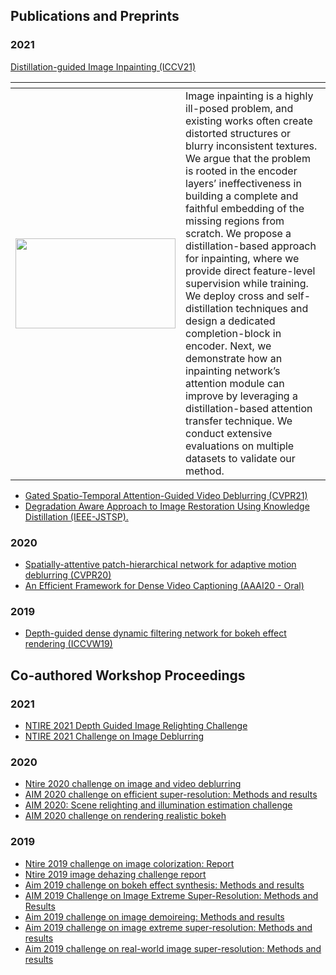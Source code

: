 ##  Publications and Preprints
### 2021
[Distillation-guided Image Inpainting (ICCV21)]()



<table>
<colgroup>
<col width="30%" />
<col width="70%" />
</colgroup>
<thead>
<tr class="header">
<th></th>
<th></th>
</tr>
</thead>
<tbody>
<tr>
<td markdown="span"><img src="https://github.com/maitreyasuin/maitreyasuin.github.io/blob/master/images/iccv_inp.gif?raw=true" width="256" height="144"></td>
<td markdown="span"> Image inpainting is a highly ill-posed problem, and existing works often create distorted structures or blurry inconsistent textures. We argue that the problem is rooted in the encoder layers’ ineffectiveness in building a complete and faithful embedding of the missing regions from scratch. We propose a distillation-based approach for inpainting, where we provide direct feature-level supervision while training. We deploy cross and self-distillation techniques and design a dedicated completion-block in encoder. Next, we demonstrate how an inpainting network’s attention module can improve by leveraging a distillation-based attention transfer technique. We conduct extensive evaluations on multiple datasets to validate our method. </td>
</tr>
</tbody>
</table>

 

- [Gated Spatio-Temporal Attention-Guided Video Deblurring (CVPR21)](https://openaccess.thecvf.com/content/CVPR2021/papers/Suin_Gated_Spatio-Temporal_Attention-Guided_Video_Deblurring_CVPR_2021_paper.pdf)
- [Degradation Aware Approach to Image Restoration Using Knowledge Distillation (IEEE-JSTSP).](https://ieeexplore.ieee.org/abstract/document/9288928)

### 2020
- [Spatially-attentive patch-hierarchical network for adaptive motion deblurring (CVPR20)](https://openaccess.thecvf.com/content_CVPR_2020/papers/Suin_Spatially-Attentive_Patch-Hierarchical_Network_for_Adaptive_Motion_Deblurring_CVPR_2020_paper.pdf)
- [An Efficient Framework for Dense Video Captioning (AAAI20 - Oral)](https://ojs.aaai.org//index.php/AAAI/article/view/6881)

### 2019
- [Depth-guided dense dynamic filtering network for bokeh effect rendering (ICCVW19)](https://ieeexplore.ieee.org/abstract/document/9022538)

 
 
##  Co-authored Workshop Proceedings
### 2021
- [NTIRE 2021 Depth Guided Image Relighting Challenge](https://arxiv.org/abs/2104.13365)
- [NTIRE 2021 Challenge on Image Deblurring]()

### 2020
- [Ntire 2020 challenge on image and video deblurring](https://openaccess.thecvf.com/content_CVPRW_2020/html/w31/Nah_NTIRE_2020_Challenge_on_Image_and_Video_Deblurring_CVPRW_2020_paper.html)
- [AIM 2020 challenge on efficient super-resolution: Methods and results](https://arxiv.org/abs/2009.06943)
- [AIM 2020: Scene relighting and illumination estimation challenge](https://arxiv.org/pdf/2009.12798)
- [AIM 2020 challenge on rendering realistic bokeh](http://people.ee.ethz.ch/~timofter/publications/Ignatov-ECCVW-2020b.pdf)

### 2019
- [Ntire 2019 challenge on image colorization: Report](http://openaccess.thecvf.com/content_CVPRW_2019/papers/NTIRE/Gu_NTIRE_2019_Challenge_on_Image_Colorization_Report_CVPRW_2019_paper.pdf)
- [Ntire 2019 image dehazing challenge report](http://openaccess.thecvf.com/content_CVPRW_2019/papers/NTIRE/Ancuti_NTIRE_2019_Image_Dehazing_Challenge_Report_CVPRW_2019_paper.pdf)
- [Aim 2019 challenge on bokeh effect synthesis: Methods and results](https://ieeexplore.ieee.org/abstract/document/9022578/)
- [AIM 2019 Challenge on Image Extreme Super-Resolution: Methods and Results](https://people.ee.ethz.ch/~timofter/publications/Gu-ICCVW-2019.pdf)
- [Aim 2019 challenge on image demoireing: Methods and results](https://ieeexplore.ieee.org/abstract/document/9022366)
- [Aim 2019 challenge on image extreme super-resolution: Methods and results](https://ieeexplore.ieee.org/abstract/document/9022627)
- [Aim 2019 challenge on real-world image super-resolution: Methods and results](https://ieeexplore.ieee.org/abstract/document/9022354)
